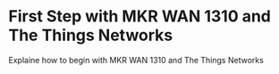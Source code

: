 # First Step with MKR WAN 1310 and The Things Networks 
 Explaine how to begin with MKR WAN 1310 and The Things Networks
